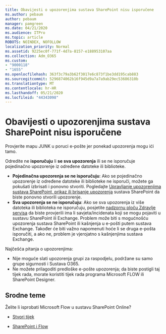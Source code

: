 ```yaml
---
title: Obavijesti o upozorenjima sustava SharePoint nisu isporučene
ms.author: pebaum
author: pebaum
manager: pamgreen
ms.date: 04/21/2020
ms.audience: ITPro
ms.topic: article
ROBOTS: NOINDEX, NOFOLLOW
localization_priority: Normal
ms.assetid: 9225ec0f-771f-4d7a-8157-e188953107aa
ms.collection: Adm_O365
ms.custom:
- "9000118"
- "1655"
ms.openlocfilehash: 363f3c79a3b62f3017e6c873f1be3dd195cab883
ms.sourcegitcommit: 5296874062b16f945d9a7a7a9ab29ec53686310b
ms.translationtype: MT
ms.contentlocale: hr-HR
ms.lasthandoff: 05/21/2020
ms.locfileid: "44343098"
---
```

# <a name="sharepoint-alert-notifications-not-delivered"></a>Obavijesti o upozorenjima sustava SharePoint nisu isporučene

Provjerite mapu JUNK u poruci e-pošte jer ponekad upozorenja mogu ići tamo.

Odredite ne **isporučuju** li **se sva upozorenja** ili se ne isporučuje pojedinačno upozorenje iz određene datoteke ili biblioteke.

- **Pojedinačna upozorenja se ne isporučuju**: Ako se pojedinačno upozorenje iz određene datoteke ili biblioteke ne isporuči, možete ga pokušati izbrisati i ponovno stvoriti. Pogledajte [Upravljanje upozorenjima sustava SharePoint, prikaz ili brisanje upozorenja](https://support.office.com/article/manage-view-or-delete-sharepoint-alerts-99dfb19c-9a90-4a8c-aba1-aa8c8afb0de2) sustava SharePoint da biste ponovno stvorili upozorenje.
- **Sva upozorenja se ne isporučuju**: Ako se sva upozorenja iz više datoteka ili biblioteka ne isporučuju, posjetite [nadzornu ploču Zdravlje servisa](https://admin.microsoft.com/AdminPortal/Home#/servicehealth) da biste provjerili ima li savjeta/incidenata koji se mogu pojaviti u sustavu SharePoint ili Exchange. Problem može biti s mogućnošću upozorenja sustava SharePoint ili kašnjenja u e-pošti putem sustava Exchange. Također će biti važno napomenuti hoće li se druga e-pošta isporučiti, a ako ne, problem je vjerojatno s kašnjenjima sustava Exchange.

Najčešća pitanja o upozorenjima:

- Nije moguće slati upozorenja grupi za raspodjelu, podržane su samo grupe sigurnosti i Sustava O365.
- Ne možete prilagoditi predloške e-pošte upozorenja; da biste postigli taj tijek rada, morate koristiti tijek rada programa Microsoft FLOW ili SharePoint Designer.

## <a name="related-topics"></a>Srodne teme

Želite li isprobati Microsoft Flow u sustavu SharePoint Online?

- [Stvori tijek](https://support.office.com/article/a9c3e03b-0654-46af-a254-20252e580d01)

- [SharePoint i Flow](https://flow.microsoft.com//blog/sharepoint-and-flow/)
